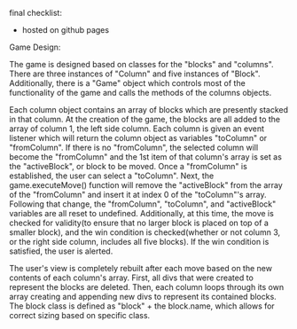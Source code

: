 


final checklist:
- hosted on github pages

Game Design:

The game is designed based on classes for the "blocks" and "columns".  There are three instances of "Column" and five instances of "Block".  Additionally, there is a "Game" object which controls most of the functionality of the game and calls the methods of the columns objects.  

Each column object contains an array of blocks which are presently stacked in that column.  At the creation of the game, the blocks are all added to the array of column 1, the left side column.  Each column is given an event listener which will return the column object as variables "toColumn" or "fromColumn".  If there is no "fromColumn", the selected column will become the "fromColumn" and the 1st item of that column's array is set as the "activeBlock", or block to be moved.  Once a "fromColumn" is established, the user can select a "toColumn".  Next, the game.executeMove() function will remove the "activeBlock" from the array of the "fromColumn" and insert it at index 0 of the "toColumn"'s array.  Following that change, the "fromColumn", "toColumn", and "activeBlock" variables are all reset to undefined.  Additionally, at this time, the move is checked for validity(to ensure that no larger block is placed on top of a smaller block), and the win condition is checked(whether or not column 3, or the right side column, includes all five blocks).  If the win condition is satisfied, the user is alerted.

The user's view is completely rebuilt after each move based on the new contents of each column's array.  First, all divs that were created to represent the blocks are deleted.  Then, each column loops through its own array creating and appending new divs to represent its contained blocks.  The block class is defined as "block" + the block.name, which allows for correct sizing based on specific class.  



